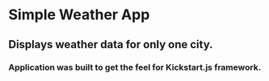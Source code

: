 # Simple Weather App

## Displays weather data for only one city.
### Application was built to get the feel for Kickstart.js framework.